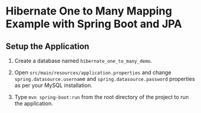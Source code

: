 # Hibernate One to Many Mapping Example with Spring Boot and JPA
## Setup the Application
1. Create a database named `hibernate_one_to_many_demo`.  

2. Open `src/main/resources/application.properties` and change `spring.datasource.usernam`e and `spring.datasource.password` properties as per your MySQL installation.  

3. Type `mvn spring-boot:run` from the root directory of the project to run the application.

